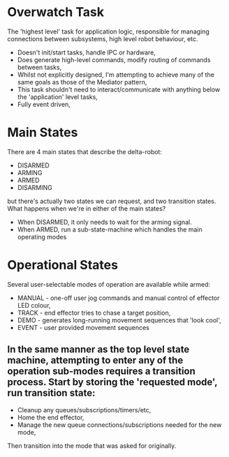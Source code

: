 # Overwatch Task

The 'highest level' task for application logic, responsible for managing connections between subsystems, high level robot behaviour, etc.

- Doesn't init/start tasks, handle IPC or hardware, 
- Does generate high-level commands, modify routing of commands between tasks,
- Whilst not explicitly designed, I'm attempting to achieve many of the same goals as those of the Mediator pattern,
- This task shouldn't need to interact/communicate with anything below the 'application' level tasks,
- Fully event driven,

# Main States

There are 4 main states that describe the delta-robot:

- DISARMED
- ARMING
- ARMED
- DISARMING

but there's actually two states we can request, and two transition states.
What happens when we're in either of the main states?

- When DISARMED, it only needs to wait for the arming signal.
- When ARMED, run a sub-state-machine which handles the main operating modes

# Operational States

Several user-selectable modes of operation are available while armed:
- MANUAL - one-off user jog commands and manual control of effector LED colour,
- TRACK - end effector tries to chase a target position,
- DEMO - generates long-running movement sequences that 'look cool',
- EVENT - user provided movement sequences

In the same manner as the top level state machine, attempting to enter any of the operation sub-modes requires a transition process.
Start by storing the 'requested mode', run transition state:
- 
- Cleanup any queues/subscriptions/timers/etc,
- Home the end effector,
- Manage the new queue connections/subscriptions needed for the new mode,

Then transition into the mode that was asked for originally.
